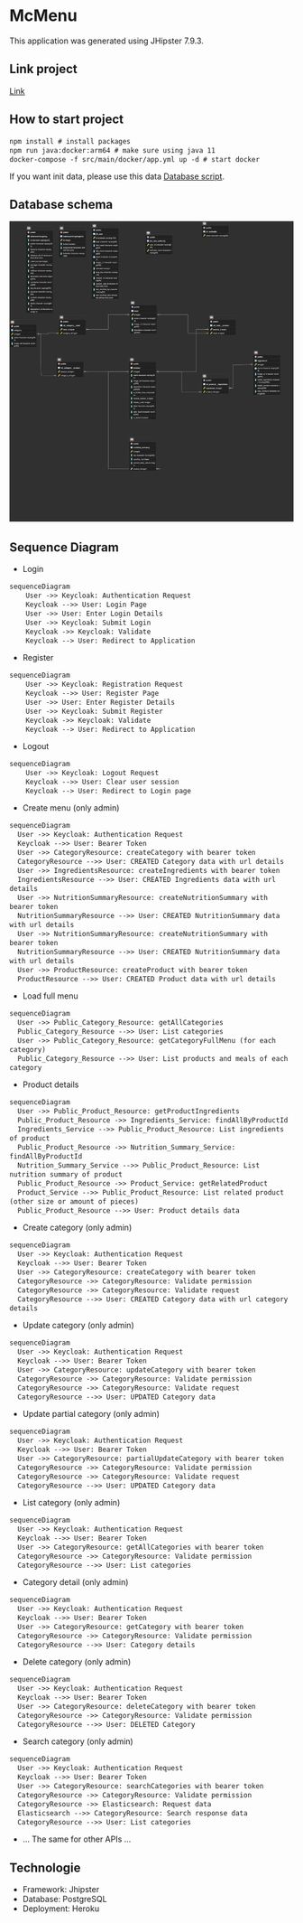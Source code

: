 # McMenu

This application was generated using JHipster 7.9.3.

## Link project

[Link](https://mc-menu.herokuapp.com)

## How to start project

```shell
npm install # install packages
npm run java:docker:arm64 # make sure using java 11
docker-compose -f src/main/docker/app.yml up -d # start docker
```

If you want init data, please use this data [Database script](./docs/backup_mcmenu.sql).

## Database schema

![Database schema](./docs/database_schema.png)

## Sequence Diagram

- Login

```mermaid
sequenceDiagram
    User ->> Keycloak: Authentication Request
    Keycloak -->> User: Login Page
    User ->> User: Enter Login Details
    User ->> Keycloak: Submit Login
    Keycloak ->> Keycloak: Validate
    Keycloak --> User: Redirect to Application
```

- Register

```mermaid
sequenceDiagram
    User ->> Keycloak: Registration Request
    Keycloak -->> User: Register Page
    User ->> User: Enter Register Details
    User ->> Keycloak: Submit Register
    Keycloak ->> Keycloak: Validate
    Keycloak --> User: Redirect to Application
```

- Logout

```mermaid
sequenceDiagram
    User ->> Keycloak: Logout Request
    Keycloak -->> User: Clear user session
    Keycloak --> User: Redirect to Login page
```

- Create menu (only admin)

```mermaid
sequenceDiagram
  User ->> Keycloak: Authentication Request
  Keycloak -->> User: Bearer Token
  User ->> CategoryResource: createCategory with bearer token
  CategoryResource -->> User: CREATED Category data with url details
  User ->> IngredientsResource: createIngredients with bearer token
  IngredientsResource -->> User: CREATED Ingredients data with url details
  User ->> NutritionSummaryResource: createNutritionSummary with bearer token
  NutritionSummaryResource -->> User: CREATED NutritionSummary data with url details
  User ->> NutritionSummaryResource: createNutritionSummary with bearer token
  NutritionSummaryResource -->> User: CREATED NutritionSummary data with url details
  User ->> ProductResource: createProduct with bearer token
  ProductResource -->> User: CREATED Product data with url details
```

- Load full menu

```mermaid
sequenceDiagram
  User ->> Public_Category_Resource: getAllCategories
  Public_Category_Resource -->> User: List categories
  User ->> Public_Category_Resource: getCategoryFullMenu (for each category)
  Public_Category_Resource -->> User: List products and meals of each category
```

- Product details

```mermaid
sequenceDiagram
  User ->> Public_Product_Resource: getProductIngredients
  Public_Product_Resource ->> Ingredients_Service: findAllByProductId
  Ingredients_Service -->> Public_Product_Resource: List ingredients of product
  Public_Product_Resource ->> Nutrition_Summary_Service: findAllByProductId
  Nutrition_Summary_Service -->> Public_Product_Resource: List nutrition summary of product
  Public_Product_Resource ->> Product_Service: getRelatedProduct
  Product_Service -->> Public_Product_Resource: List related product (other size or amount of pieces)
  Public_Product_Resource -->> User: Product details data
```

- Create category (only admin)

```mermaid
sequenceDiagram
  User ->> Keycloak: Authentication Request
  Keycloak -->> User: Bearer Token
  User ->> CategoryResource: createCategory with bearer token
  CategoryResource ->> CategoryResource: Validate permission
  CategoryResource ->> CategoryResource: Validate request
  CategoryResource -->> User: CREATED Category data with url category details
```

- Update category (only admin)

```mermaid
sequenceDiagram
  User ->> Keycloak: Authentication Request
  Keycloak -->> User: Bearer Token
  User ->> CategoryResource: updateCategory with bearer token
  CategoryResource ->> CategoryResource: Validate permission
  CategoryResource ->> CategoryResource: Validate request
  CategoryResource -->> User: UPDATED Category data
```

- Update partial category (only admin)

```mermaid
sequenceDiagram
  User ->> Keycloak: Authentication Request
  Keycloak -->> User: Bearer Token
  User ->> CategoryResource: partialUpdateCategory with bearer token
  CategoryResource ->> CategoryResource: Validate permission
  CategoryResource ->> CategoryResource: Validate request
  CategoryResource -->> User: UPDATED Category data
```

- List category (only admin)

```mermaid
sequenceDiagram
  User ->> Keycloak: Authentication Request
  Keycloak -->> User: Bearer Token
  User ->> CategoryResource: getAllCategories with bearer token
  CategoryResource ->> CategoryResource: Validate permission
  CategoryResource -->> User: List categories
```

- Category detail (only admin)

```mermaid
sequenceDiagram
  User ->> Keycloak: Authentication Request
  Keycloak -->> User: Bearer Token
  User ->> CategoryResource: getCategory with bearer token
  CategoryResource ->> CategoryResource: Validate permission
  CategoryResource -->> User: Category details
```

- Delete category (only admin)

```mermaid
sequenceDiagram
  User ->> Keycloak: Authentication Request
  Keycloak -->> User: Bearer Token
  User ->> CategoryResource: deleteCategory with bearer token
  CategoryResource ->> CategoryResource: Validate permission
  CategoryResource -->> User: DELETED Category
```

- Search category (only admin)

```mermaid
sequenceDiagram
  User ->> Keycloak: Authentication Request
  Keycloak -->> User: Bearer Token
  User ->> CategoryResource: searchCategories with bearer token
  CategoryResource ->> CategoryResource: Validate permission
  CategoryResource ->> Elasticsearch: Request data
  Elasticsearch -->> CategoryResource: Search response data
  CategoryResource -->> User: List categories
```

- ... The same for other APIs ...

## Technologie

- Framework: Jhipster
- Database: PostgreSQL
- Deployment: Heroku
